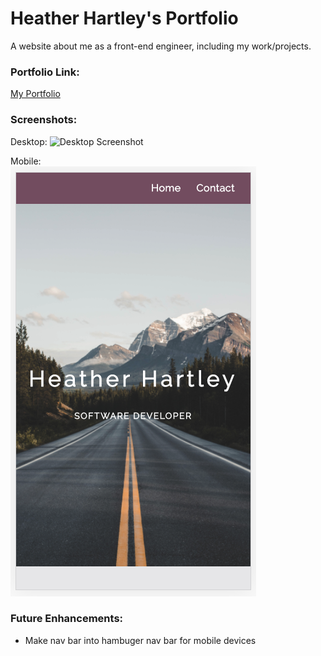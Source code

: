 # Heather Hartley's Portfolio

A website about me as a front-end engineer, including my work/projects.

### Portfolio Link:
[My Portfolio](http://heather-hartley-portfolio.s3-website-us-west-2.amazonaws.com/)

### Screenshots:
Desktop:
![Desktop Screenshot](portfolio-desktop-ss.png)

Mobile:  
![Mobile Screenshot](portfolio-mobile-ss.png)

### Future Enhancements:
* Make nav bar into hambuger nav bar for mobile devices
